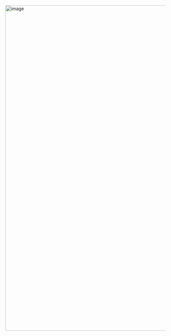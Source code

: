 <img width="1920" height="1020" alt="image" src="https://github.com/user-attachments/assets/c9a648ad-ea26-4a02-bd16-a881d6a6912b" />
